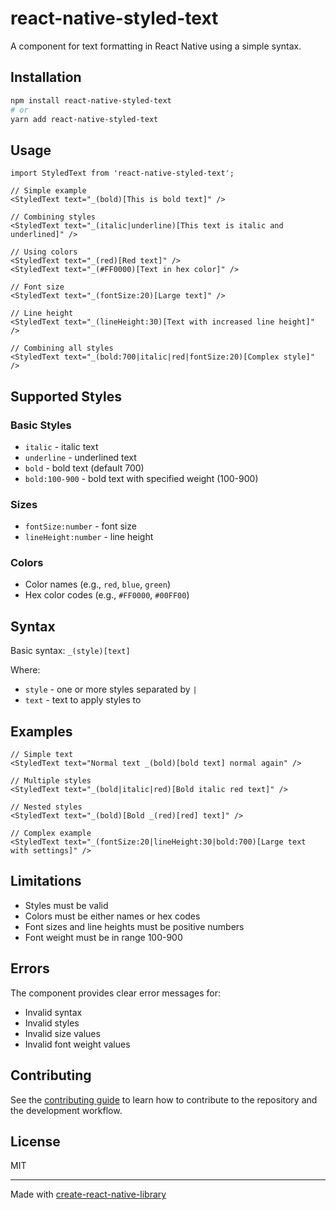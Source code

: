 # react-native-styled-text

A component for text formatting in React Native using a simple syntax.

## Installation

```bash
npm install react-native-styled-text
# or
yarn add react-native-styled-text
```

## Usage

```tsx
import StyledText from 'react-native-styled-text';

// Simple example
<StyledText text="_(bold)[This is bold text]" />

// Combining styles
<StyledText text="_(italic|underline)[This text is italic and underlined]" />

// Using colors
<StyledText text="_(red)[Red text]" />
<StyledText text="_(#FF0000)[Text in hex color]" />

// Font size
<StyledText text="_(fontSize:20)[Large text]" />

// Line height
<StyledText text="_(lineHeight:30)[Text with increased line height]" />

// Combining all styles
<StyledText text="_(bold:700|italic|red|fontSize:20)[Complex style]" />
```

## Supported Styles

### Basic Styles

- `italic` - italic text
- `underline` - underlined text
- `bold` - bold text (default 700)
- `bold:100-900` - bold text with specified weight (100-900)

### Sizes

- `fontSize:number` - font size
- `lineHeight:number` - line height

### Colors

- Color names (e.g., `red`, `blue`, `green`)
- Hex color codes (e.g., `#FF0000`, `#00FF00`)

## Syntax

Basic syntax: `_(style)[text]`

Where:

- `style` - one or more styles separated by `|`
- `text` - text to apply styles to

## Examples

```tsx
// Simple text
<StyledText text="Normal text _(bold)[bold text] normal again" />

// Multiple styles
<StyledText text="_(bold|italic|red)[Bold italic red text]" />

// Nested styles
<StyledText text="_(bold)[Bold _(red)[red] text]" />

// Complex example
<StyledText text="_(fontSize:20|lineHeight:30|bold:700)[Large text with settings]" />
```

## Limitations

- Styles must be valid
- Colors must be either names or hex codes
- Font sizes and line heights must be positive numbers
- Font weight must be in range 100-900

## Errors

The component provides clear error messages for:

- Invalid syntax
- Invalid styles
- Invalid size values
- Invalid font weight values

## Contributing

See the [contributing guide](CONTRIBUTING.md) to learn how to contribute to the repository and the development workflow.

## License

MIT

---

Made with [create-react-native-library](https://github.com/callstack/react-native-builder-bob)
